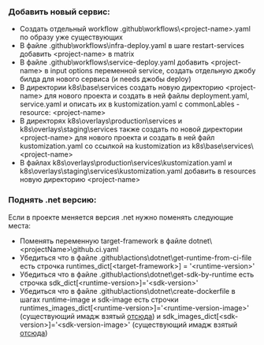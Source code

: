 ### Добавить новый сервис:
* Создать отдельный workflow .github\workflows\\<project-name\>.yaml по образу уже существующих
* В файле .github\workflows\infra-deploy.yaml в шаге restart-services добавить \<project-name\> в matrix
* В файле .github\workflows\service-deploy.yaml добавить \<project-name\> в input options переменной service, создать отдельную джобу билда для нового сервиса (и needs джобы deploy)
* В директории k8s\base\services создать новую директорию \<project-name\> для нового проекта и создать в ней файлы deployment.yaml, service.yaml и описать их в kustomization.yaml с commonLables - resource: \<project-name\>
* В директорях k8s\overlays\production\services и k8s\overlays\staging\services также создать по новой директории \<project-name\> для нового проекта и создать в ней файл kustomization.yaml со ссылкой на kustomization из k8s\base\services\\<project-name\>
* В файлах k8s\overlays\production\services\kustomization.yaml и k8s\overlays\staging\services\kustomization.yaml добавить в resources новую директорию \<project-name\>

### Поднять .net версию:
Если в проекте меняется версия .net нужно поменять следующие места:
* Поменять переменную target-framework в файле dotnet\\<projectName\>\github.ci.yaml
* Убедиться что в файле .github\actions\dotnet\get-runtime-from-ci-file есть строчка runtimes_dict[\<target-framework\>] = '\<runtime-version\>'
* Убедиться что в файле .github\actions\dotnet\get-sdk-by-runtime есть строчка sdk_dict[\<runtime-version\>]='\<sdk-version\>'
* Убедиться что в файле .github\actions\dotnet\create-dockerfile в шагах runtime-image и sdk-image есть строчки 
runtimes_images_dict[\<runtime-version\>]='\<runtime-version-image\>' (существующий имадж взятый [отсюда](https://mcr.microsoft.com/v2/dotnet/aspnet/tags/list)) и
sdk_images_dict[\<sdk-version\>]='\<sdk-version-image\>' (существующий имадж взятый [отсюда](https://mcr.microsoft.com/v2/dotnet/sdk/tags/list))